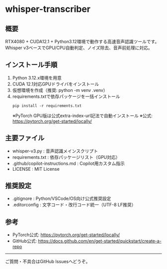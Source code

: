 # whisper-transcriber

## 概要
RTX4080 + CUDA12.1 + Python3.12環境で動作する高速音声認識ツールです。
Whisper v3ベースでGPU/CPU自動判定、ノイズ除去、音声前処理に対応。

## インストール手順
1. Python 3.12.x環境を用意
2. CUDA 12.1対応GPUドライバをインストール
3. 仮想環境を作成（推奨: python -m venv .venv）
4. requirements.txtで依存パッケージを一括インストール
   ```
   pip install -r requirements.txt
   ```
   ※PyTorch GPU版は公式extra-index-url記法で自動インストール
   ※公式: https://pytorch.org/get-started/locally/

## 主要ファイル
- whisper-v3.py : 音声認識メインスクリプト
- requirements.txt : 依存パッケージリスト（GPU対応）
- .github/copilot-instructions.md : Copilot用カスタム指示
- LICENSE : MIT License

## 推奨設定
- .gitignore : Python/VSCode/OS向け公式推奨設定
- .editorconfig : 文字コード・改行コード統一（UTF-8 LF推奨）

## 参考
- PyTorch公式: https://pytorch.org/get-started/locally/
- GitHub公式: https://docs.github.com/en/get-started/quickstart/create-a-repo

---

ご質問・不具合はGitHub Issuesへどうぞ。
